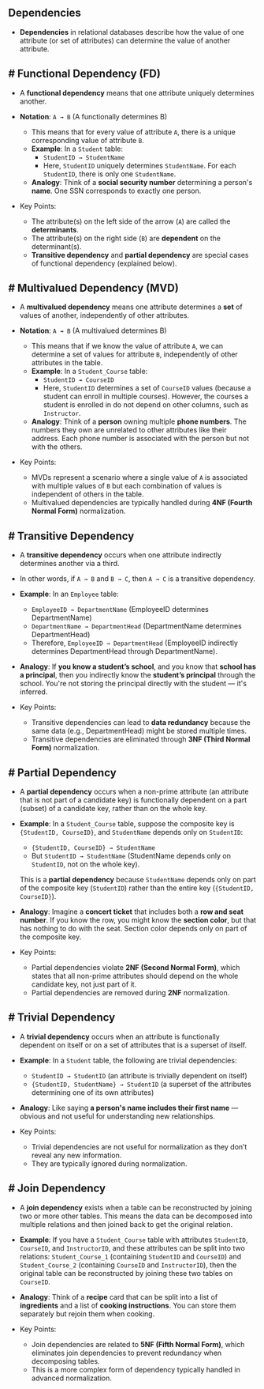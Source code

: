 ## **Dependencies**

- **Dependencies** in relational databases describe how the value of one attribute (or set of attributes) can determine the value of another attribute.

## **# Functional Dependency (FD)**

- A **functional dependency** means that one attribute uniquely determines another.

- **Notation**: `A → B` (A functionally determines B)
    - This means that for every value of attribute `A`, there is a unique corresponding value of attribute `B`.
    - **Example**: In a `Student` table:
        - `StudentID → StudentName`
        - Here, `StudentID` uniquely determines `StudentName`. For each `StudentID`, there is only one `StudentName`.
    - **Analogy**: Think of a **social security number** determining a person's **name**. One SSN corresponds to exactly one person.
- Key Points:
    - The attribute(s) on the left side of the arrow (`A`) are called the **determinants**.
    - The attribute(s) on the right side (`B`) are **dependent** on the determinant(s).
    - **Transitive dependency** and **partial dependency** are special cases of functional dependency (explained below).

## **# Multivalued Dependency (MVD)**

- A **multivalued dependency** means one attribute determines a **set** of values of another, independently of other attributes.

- **Notation**: `A ↠ B` (A multivalued determines B)
    - This means that if we know the value of attribute `A`, we can determine a set of values for attribute `B`, independently of other attributes in the table.
    - **Example**: In a `Student_Course` table:
        - `StudentID ↠ CourseID`
        - Here, `StudentID` determines a set of `CourseID` values (because a student can enroll in multiple courses). However, the courses a student is enrolled in do not depend on other columns, such as `Instructor`.
    - **Analogy**: Think of a **person** owning multiple **phone numbers**. The numbers they own are unrelated to other attributes like their address. Each phone number is associated with the person but not with the others.
- Key Points:
    - MVDs represent a scenario where a single value of `A` is associated with multiple values of `B` but each combination of values is independent of others in the table.
    - Multivalued dependencies are typically handled during **4NF (Fourth Normal Form)** normalization.

## **# Transitive Dependency**

- A **transitive dependency** occurs when one attribute indirectly determines another via a third.
- In other words, if `A → B` and `B → C`, then `A → C` is a transitive dependency.

- **Example**: In an `Employee` table:
    - `EmployeeID → DepartmentName` (EmployeeID determines DepartmentName)
    - `DepartmentName → DepartmentHead` (DepartmentName determines DepartmentHead)
    - Therefore, `EmployeeID → DepartmentHead` (EmployeeID indirectly determines DepartmentHead through DepartmentName).
- **Analogy**: If **you know a student’s school**, and you know that **school has a principal**, then you indirectly know the **student’s principal** through the school. You're not storing the principal directly with the student — it's inferred.
- Key Points:
    - Transitive dependencies can lead to **data redundancy** because the same data (e.g., DepartmentHead) might be stored multiple times.
    - Transitive dependencies are eliminated through **3NF (Third Normal Form)** normalization.

## **# Partial Dependency**

- A **partial dependency** occurs when a non-prime attribute (an attribute that is not part of a candidate key) is functionally dependent on a part (subset) of a candidate key, rather than on the whole key.

- **Example**: In a `Student_Course` table, suppose the composite key is `{StudentID, CourseID}`, and `StudentName` depends only on `StudentID`:
    - `{StudentID, CourseID} → StudentName`
    - But `StudentID → StudentName` (StudentName depends only on `StudentID`, not on the whole key).
    
    This is a **partial dependency** because `StudentName` depends only on part of the composite key (`StudentID`) rather than the entire key (`{StudentID, CourseID}`).
    
- **Analogy**: Imagine a **concert ticket** that includes both a **row and seat number**. If you know the row, you might know the **section color**, but that has nothing to do with the seat. Section color depends only on part of the composite key.
- Key Points:
    - Partial dependencies violate **2NF (Second Normal Form)**, which states that all non-prime attributes should depend on the whole candidate key, not just part of it.
    - Partial dependencies are removed during **2NF** normalization.

## **# Trivial Dependency**

- A **trivial dependency** occurs when an attribute is functionally dependent on itself or on a set of attributes that is a superset of itself.

- **Example**: In a `Student` table, the following are trivial dependencies:
    - `StudentID → StudentID` (an attribute is trivially dependent on itself)
    - `{StudentID, StudentName} → StudentID` (a superset of the attributes determining one of its own attributes)
- **Analogy**: Like saying **a person's name includes their first name** — obvious and not useful for understanding new relationships.
- Key Points:
    - Trivial dependencies are not useful for normalization as they don’t reveal any new information.
    - They are typically ignored during normalization.

## **# Join Dependency**

- A **join dependency** exists when a table can be reconstructed by joining two or more other tables. This means the data can be decomposed into multiple relations and then joined back to get the original relation.

- **Example**: If you have a `Student_Course` table with attributes `StudentID`, `CourseID`, and `InstructorID`, and these attributes can be split into two relations: `Student_Course_1` (containing `StudentID` and `CourseID`) and `Student_Course_2` (containing `CourseID` and `InstructorID`), then the original table can be reconstructed by joining these two tables on `CourseID`.
- **Analogy**: Think of a **recipe** card that can be split into a list of **ingredients** and a list of **cooking instructions**. You can store them separately but rejoin them when cooking.
- Key Points:
    - Join dependencies are related to **5NF (Fifth Normal Form)**, which eliminates join dependencies to prevent redundancy when decomposing tables.
    - This is a more complex form of dependency typically handled in advanced normalization.
